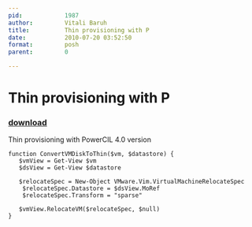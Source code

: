 ```yaml
---
pid:            1987
author:         Vitali Baruh
title:          Thin provisioning with P
date:           2010-07-20 03:52:50
format:         posh
parent:         0

---
```


# Thin provisioning with P

### [download](//scripts/1987.ps1)

Thin provisioning with PowerCIL 4.0 version

```posh
function ConvertVMDiskToThin($vm, $datastore) {
   $vmView = Get-View $vm
   $dsView = Get-View $datastore
   
   $relocateSpec = New-Object VMware.Vim.VirtualMachineRelocateSpec
	$relocateSpec.Datastore = $dsView.MoRef
	$relocateSpec.Transform = "sparse"
   
   $vmView.RelocateVM($relocateSpec, $null)
}

```
